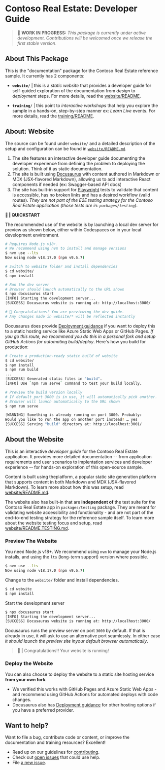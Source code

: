# Contoso Real Estate: Developer Guide

> 🚧 **WORK IN PROGRESS:** 
_This package is currently under active development. Contributions will be welcomed once we release the first stable version_.

## About This Package

This is the "documentation" package for the Contoso Real Estate reference sample. It currently has 2 components:

 - **`website/`** | this is a _static website_ that provides a developer guide for self-guided exploration of the documentation from _design_ to _deployment_ steps. For more details, read the [website/README](website/README.md).
 
 - **`training/`** | this point to _interactive workshops_ that help you explore the sample in a hands-on, step-by-step manner ex: _Learn Live_ events. For more details, read the [training/README](website/README.md).
 

## About: Website

The source can be found under `website/` and a detailed description of the setup and configuration can be found in [`website/README.md`](website/README.md). 

1. The site features an interactive developer guide documenting the developer experience from defining the problem to deploying the solution. Think of it as static documentation.
2. The site is built using [Docusaurus](https://docusaurus.io) with content authored in Markdown or MDX (JSX-flavored Markdown), allowing us to add interactive React components if needed (ex: Swagger-based API docs)
3. The site has built-in support for [Playwright](https://playwright.dev) tests to validate that content is accessible, has no broken links and has a desired workflow (valid routes). _They are not part of the E2E testing strategy for the Contoso Real Estate application (those tests are in: `packages/testing`)_.

**🚀 | QUICKSTART** 

The recommended use of the website is by launching a local dev server for preview as shown below, either within Codespaces on in your local development environment.

```bash
# Requires Node.js v18+.
# We recommend using nvm to install and manage versions
$ nvm use --lts
Now using node v18.17.0 (npm v9.6.7)

# Switch to website folder and install dependencies
$ cd website/
$ npm install

# Run the dev server
# Browser should launch automatically to the URL shown
$ npx docusaurus start
[INFO] Starting the development server...
[SUCCESS] Docusaurus website is running at: http://localhost:3000/

# 🚀 Congratulations! You are previewing the dev guide.
# Any changes made in website/* will be reflected instantly

```

Docusaurus does provide [Deployment guidance](https://docusaurus.io/docs/deployment) if you want to deploy this to a static hosting service like Azure Static Web Apps or GitHub Pages. _If you go this route, we recommend you do this in a personal fork and setup GitHub Actions for automating build/deploy_.  Here's how you build for production:

```bash
# Create a production-ready static build of website
$ cd website/
$ npm install
$ npm run build
...
[SUCCESS] Generated static files in "build".
[INFO] Use `npm run serve` command to test your build locally.

# Preview the build version locally
# If default port 3000 is in use, it will automatically pick another.
# Browser will launch automatically to the URL shown
$ npm run serve 

[WARNING] Something is already running on port 3000. Probably:
Would you like to run the app on another port instead? … yes
[SUCCESS] Serving "build" directory at: http://localhost:3001/
```




## About the Website

This is an interactive _developer guide_ for the Contoso Real Estate application. It provides more detailed documentation -- from application requirements and user scenarios to implentation services and developer experience -- for hands-on exploration of this open-source sample.

Content is built using theplatform, a popular static site generation platform that supports content in both Markdown and MDX (JSX-flavored Markdown). To learn more about how this was setup, read [website/README.md](website/README.md).

The website also has built-in  that are **independent of** the test suite for the Contoso Real Estate app in `packages/testing` package. They are meant for validating website accessibility and functionality - and are not part of the end-to-end testing strategy for the reference sample itself. To learn more about the website testing focus and setup, read [website/README.TESTING.md](website/README.TESTING.md).

### Preview The Website

You need Node.js v18+. We recommend using `nvm` to manage your Node.js installs, and using the `lts` (long-term support) version where possible.

```bash
$ nvm use --lts
Now using node v18.17.0 (npm v9.6.7)
```

Change to the `website/` folder and install dependencies.

```bash
$ cd website
$ npm install
```

Start the development server 
```bash
$ npx docusaurus start
[INFO] Starting the development server...
[SUCCESS] Docusaurus website is running at: http://localhost:3000/
```

Docusaurus runs the preview server on port `3000` by default. If that is already in use, it will ask to use an alternative port seamlessly. In either case _it should launch the preview site inyour default browser automatically_.

> 🚀 | Congratulations!! Your website is running!


### Deploy the Website

You can also choose to deploy the website to a static site hosting service **from your own fork**.

 - We verified this works with GitHub Pages and Azure Static Web Apps - and recommend using GitHub Actions for automated deploys with code changes. 
 - Docusaurus also has [Deployment guidance](https://docusaurus.io/docs/deployment) for other hosting options if you have a preferred provider.

## Want to help?

Want to file a bug, contribute code or content, or improve the documentation and training resources? Excellent! 
 - Read up on our guidelines for [contributing](./CONTRIBUTING.md).
 - Check out [open issues](https://github.com/Azure-Samples/contoso-real-estate/issues) that could use help.
 - File [a new issue]().